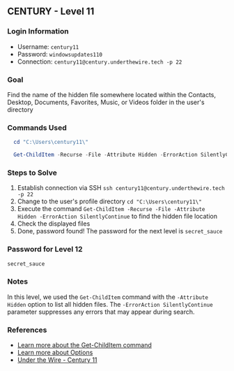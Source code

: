 ## CENTURY - Level 11


### Login Information
- Username: `century11`
- Password: `windowsupdates110`
- Connection: `century11@century.underthewire.tech -p 22`


### Goal
Find the name of the hidden file somewhere located within the Contacts, Desktop, Documents, Favorites, Music, or Videos folder in the user's directory


### Commands Used
```powershell
  cd "C:\Users\century11\"
```
```powershell
  Get-ChildItem -Recurse -File -Attribute Hidden -ErrorAction SilentlyContinue
```

### Steps to Solve
1. Establish connection via SSH `ssh century11@century.underthewire.tech -p 22`
2. Change to the user's profile directory `cd "C:\Users\century11\"`
3. Execute the command `Get-ChildItem -Recurse -File -Attribute Hidden -ErrorAction SilentlyContinue` to find the hidden file location
4. Check the displayed files
5. Done, password found! The password for the next level is `secret_sauce`


### Password for Level 12
```powershell
secret_sauce
```

### Notes
In this level, we used the `Get-ChildItem` command with the `-Attribute Hidden` option to list all hidden files. The `-ErrorAction SilentlyContinue` parameter suppresses any errors that may appear during search.


### References
- [Learn more about the Get-ChildItem command](https://learn.microsoft.com/en-us/powershell/module/microsoft.powershell.management/get-childitem?view=powershell-7.5)
- [Learn more about Options](https://learn.microsoft.com/en-us/powershell/module/microsoft.powershell.core/about/about_command_syntax?view=powershell-7.5)
- [Under the Wire - Century 11](https://underthewire.tech/century-11)
